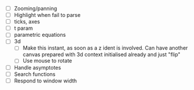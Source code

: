 - [ ] Zooming/panning
- [ ] Highlight when fail to parse
- [ ] ticks, axes
- [ ] t param
- [ ] parametric equations
- [ ] 3d
  - [ ] Make this instant, as soon as a z ident is involved. Can have another canvas prepared with 3d context initialised already and just "flip"
  - [ ] Use mouse to rotate
- [ ] Handle asymptotes
- [ ] Search functions
- [ ] Respond to window width